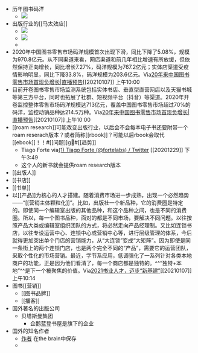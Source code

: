 - 历年图书码洋
    - ![](https://firebasestorage.googleapis.com/v0/b/firescript-577a2.appspot.com/o/imgs%2Fapp%2Fxinyiheng%2FyHLdLqKIyb.png?alt=media&token=90982272-dc3c-4bce-8456-3ab137501c6a)
- 出版行业的[[马太效应]]
    - ![](https://firebasestorage.googleapis.com/v0/b/firescript-577a2.appspot.com/o/imgs%2Fapp%2Fxinyiheng%2Ffu75v8g-mf.png?alt=media&token=c1225cfb-d947-4615-a173-ed2a42f905ed)
    - ![](https://firebasestorage.googleapis.com/v0/b/firescript-577a2.appspot.com/o/imgs%2Fapp%2Fxinyiheng%2FBUUGOVu2To.png?alt=media&token=9ff5a538-4aa4-42c4-b447-b27f068d46f7)
    - 
- 2020年中国图书零售市场码洋规模首次出现下滑，同比下降了5.08%，规模为970.8亿元。从不同渠道来看，网店渠道和前几年相比增速有所放缓，但依然保持正向增长，同比增长7.27%，码洋规模为767.2亿元；实体店渠道受疫情影响明显，同比下降33.8%，码洋规模为203.6亿元。Via[20年来中国图书零售市场首现负增长|直播预告](https://mp.weixin.qq.com/s?__biz=MzA5MzIxNTkxMQ==&mid=2652531092&idx=1&sn=d575ecfc13929cafc6aad9fc9a500767&chksm=8b8f845cbcf80d4a56b96c6d3fed2c037ec987f91dd433f3700f0c6e03b915c8e5f2078f7ec3)[[20210107]] 上午10:00
- 目前开卷图书零售市场监测系统包括实体书店、垂直型直营网店以及天猫书城等第三方平台，同时也拓展了社群、短视频平台（抖音）等渠道。2020年开卷监控整体零售市场码洋规模达713亿元，覆盖中国图书零售市场超过70%的码洋，监控动销品种达214.5万种。Via[20年来中国图书零售市场首现负增长|直播预告](https://mp.weixin.qq.com/s?__biz=MzA5MzIxNTkxMQ==&mid=2652531092&idx=1&sn=d575ecfc13929cafc6aad9fc9a500767&chksm=8b8f845cbcf80d4a56b96c6d3fed2c037ec987f91dd433f3700f0c6e03b915c8e5f2078f7ec3)[[20210107]] 上午10:00
- [[roam research]]可能改变出版行业，以后会不会每本电子书还要附带一个roam reserach版本？或者简称[[rbook]]？可能以后rbook会取代[[ebook]]！！#[[问题]]g#[[趋势]]
    - Tiago Forte
via[(1) Tiago Forte (@fortelabs) / Twitter](https://twitter.com/fortelabs)
[[20201229]] 下午3:49
    - 这个人的新书就会提供roam research版本
- [[出版人]]
- [[书店]]
- [[书单]]
- 以[[产品]]为核心的人才搭建。随着消费市场进一步成熟，出现一个必然趋势——“[[营销主体颗粒化]]”。比如，出版社一个新品种，它的消费圈是特定的。即使同一个编辑室出版的其他品种，和这个品种之间，也是不同的消费圈。所以，每一个图书品种，面对的都是不同市场，要解决不同问题。以往按照产品大类或编辑室组织团队的方式，将必然走向产品经理制。又比如连锁书店，以往专设运营中心、连锁中心或营销中心等，进行层级管理的体系，今后就得更加突出单个门店的营销能力，从“大连锁”变成“大矩阵”。因为即使是同一条街上的两个连锁门店，也是两个完全不同的“产品”，需要它的运营团队，采取个性化的市场营销。最近，字节系应用，低调强化了一系列针对各类本地商户的功能，正是因为他们看清了，每一个商店都是独特的。^^“独特+本地”^^是下一个被聚焦的价值。Via[2021书业人才，迈步“新基建”](https://mp.weixin.qq.com/s?__biz=MzA5MzIxNTkxMQ==&mid=2652530982&idx=1&sn=e2fd640c92a933461460006c70769a70&chksm=8b8f84eebcf80df818b0f1f7fd79f83d8206fc94e396700f7d9a87b4cf591fd562cb38d5cd01)[[20210107]] 上午10:14
- 图书[[营销]]
    - [[图书品牌]]
    - [[播客]]
- 国外著名的出版公司
    - 贝塔斯曼集团
        - 企鹅蓝登书屋是旗下的企业
- 国外的知名作者
    - [作者](brain://api.thebrain.com/g7PXu0IyM0ucARb24SvxiA/T90dq8aSME6Ru8iD95SqzA/%E4%BD%9C%E8%80%85)  在the brain中保存
    - 
